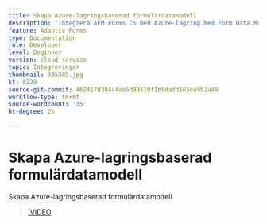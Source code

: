 ```yaml
---
title: Skapa Azure-lagringsbaserad formulärdatamodell
description: 'Integrera AEM Forms CS med Azure-lagring med Form Data Model '
feature: Adaptiv Forms
type: Documentation
role: Developer
level: Beginner
version: cloud-service
topic: Integreringar
thumbnail: 335385.jpg
kt: 8229
source-git-commit: 462417d384c4aa5d99110f1b8dadd165ea9b2a49
workflow-type: tm+mt
source-wordcount: '35'
ht-degree: 2%

---
```


# Skapa Azure-lagringsbaserad formulärdatamodell

Skapa Azure-lagringsbaserad formulärdatamodell

>[!VIDEO](https://video.tv.adobe.com/v/335385/?quality=12&learn=on)

